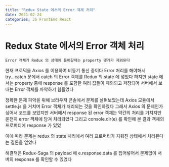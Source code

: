 ```yaml
---
title: "Redux State 에서의 Error 객체 처리"
date: 2021-02-24
categories: JS FrontEnd React
---
```


# Redux State 에서의 Error 객체 처리

    Error 객체가 Redux 의 상태에 들어갈때는 property 몇개가 제외된다

현재 프로덕을 Axios 를 이용하여 비동기 통신 중이다
Error 처리를 해야해서 try...catch 문에서 catch 의 Error 객체를 Redux 의 state 에 넣었다
하지만 state 에서는 property 중에 response 를 포함한 여러 값들이 제외되고 저장되어 서버에서 보내는 Error 객체를 파악하기 힘들었다

정확한 문제 파악을 위해 브라우저 콘솔에서 문제를 살펴보았는데 Axios 모듈에서 settle.js 을 거치며 Error 객체가 처리되는 것을 확인하였다
그래서 Axios 의 문제인가 싶어서 코드를 보았지만 서버에서 response 된 error 객체는 약간의 처리를 거치지만 온전히 error 객체에 담겨 처리되었다
그리고 console.dir(e) 를 확인해 본 결과 객체의 프로퍼티에 response 가 있었

이에 따라 문제는 redux 의 state 처리에서 여러 프로퍼티가 지워진 상태에서 처리된다는 결론을 얻었다

해결책은 Redux-Saga 의 payload 에 e.response.data 를 집어넣어서 문제없이 서버의 response 를 확인할 수 있었다
